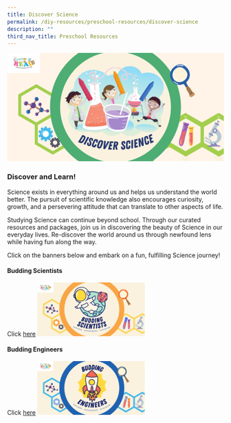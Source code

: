 ```yaml
---
title: Discover Science
permalink: /diy-resources/preschool-resources/discover-science
description: ""
third_nav_title: Preschool Resources
---
```

![Alt text for image on Isomer site](/images/science-lfa/banners/Discover%20Science_ER%20Logo.png)

<h3>Discover and Learn!</h3>

<p>Science exists in everything around us and helps us understand the world better. The pursuit of scientific knowledge also encourages curiosity, growth, and a persevering attitude that can translate to other aspects of life.</p>

<p>Studying Science can continue beyond school. Through our curated resources and packages, join us in discovering the beauty of Science in our everyday lives. Re-discover the world around us through newfound lens while having fun along the way.</p>

<p>Click on the banners below and embark on a fun, fulfilling Science journey!</p>

<h4>Budding Scientists</h4>

Click [here](/budding-scientists) <img src="/images/science-lfa/banners/Budding%20Scientists_ER%20Logo.png" style="width:250px; text-align:left;">

<h4>Budding Engineers</h4>

Click [here](/budding-engineers) <img src="/images/science-lfa/banners/Budding%20Engineers_ER%20Logo.png" style="width:250px; text-align:left;">
